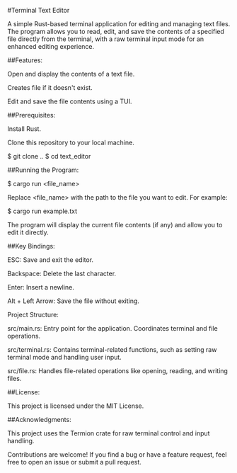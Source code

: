 #Terminal Text Editor



A simple Rust-based terminal application for editing and managing text files. The program allows you to read, edit, and save the contents of a specified file directly from the terminal, with a raw terminal input mode for an enhanced editing experience.



##Features:



Open and display the contents of a text file.

Creates file if it doesn't exist.

Edit and save the file contents using a TUI.



##Prerequisites:



Install Rust.

Clone this repository to your local machine.

$ git clone ..
$ cd text_editor



##Running the Program:



$ cargo run <file_name>

Replace <file_name> with the path to the file you want to edit. For example:

$ cargo run example.txt

The program will display the current file contents (if any) and allow you to edit it directly.



##Key Bindings:



ESC: Save and exit the editor.

Backspace: Delete the last character.

Enter: Insert a newline.

Alt + Left Arrow: Save the file without exiting.

Project Structure:



src/main.rs: Entry point for the application. Coordinates terminal and file operations.

src/terminal.rs: Contains terminal-related functions, such as setting raw terminal mode and handling user input.

src/file.rs: Handles file-related operations like opening, reading, and writing files.



##License:



This project is licensed under the MIT License.



##Acknowledgments:



This project uses the Termion crate for raw terminal control and input handling.




Contributions are welcome! If you find a bug or have a feature request, feel free to open an issue or submit a pull request.
